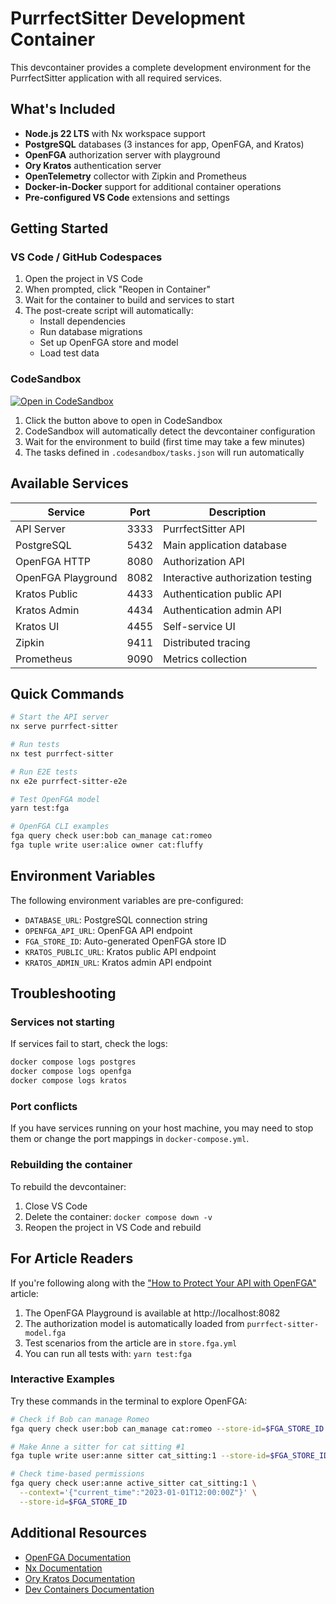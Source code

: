 # PurrfectSitter Development Container

This devcontainer provides a complete development environment for the PurrfectSitter application with all required services.

## What's Included

- **Node.js 22 LTS** with Nx workspace support
- **PostgreSQL** databases (3 instances for app, OpenFGA, and Kratos)
- **OpenFGA** authorization server with playground
- **Ory Kratos** authentication server
- **OpenTelemetry** collector with Zipkin and Prometheus
- **Docker-in-Docker** support for additional container operations
- **Pre-configured VS Code** extensions and settings

## Getting Started

### VS Code / GitHub Codespaces

1. Open the project in VS Code
2. When prompted, click "Reopen in Container"
3. Wait for the container to build and services to start
4. The post-create script will automatically:
   - Install dependencies
   - Run database migrations
   - Set up OpenFGA store and model
   - Load test data

### CodeSandbox

[![Open in CodeSandbox](https://codesandbox.io/static/img/play-codesandbox.svg)](https://codesandbox.io/p/github/getlarge/purrfect-sitter)

1. Click the button above to open in CodeSandbox
2. CodeSandbox will automatically detect the devcontainer configuration
3. Wait for the environment to build (first time may take a few minutes)
4. The tasks defined in `.codesandbox/tasks.json` will run automatically

## Available Services

| Service | Port | Description |
|---------|------|-------------|
| API Server | 3333 | PurrfectSitter API |
| PostgreSQL | 5432 | Main application database |
| OpenFGA HTTP | 8080 | Authorization API |
| OpenFGA Playground | 8082 | Interactive authorization testing |
| Kratos Public | 4433 | Authentication public API |
| Kratos Admin | 4434 | Authentication admin API |
| Kratos UI | 4455 | Self-service UI |
| Zipkin | 9411 | Distributed tracing |
| Prometheus | 9090 | Metrics collection |

## Quick Commands

```bash
# Start the API server
nx serve purrfect-sitter

# Run tests
nx test purrfect-sitter

# Run E2E tests
nx e2e purrfect-sitter-e2e

# Test OpenFGA model
yarn test:fga

# OpenFGA CLI examples
fga query check user:bob can_manage cat:romeo
fga tuple write user:alice owner cat:fluffy
```

## Environment Variables

The following environment variables are pre-configured:

- `DATABASE_URL`: PostgreSQL connection string
- `OPENFGA_API_URL`: OpenFGA API endpoint
- `FGA_STORE_ID`: Auto-generated OpenFGA store ID
- `KRATOS_PUBLIC_URL`: Kratos public API endpoint
- `KRATOS_ADMIN_URL`: Kratos admin API endpoint

## Troubleshooting

### Services not starting

If services fail to start, check the logs:

```bash
docker compose logs postgres
docker compose logs openfga
docker compose logs kratos
```

### Port conflicts

If you have services running on your host machine, you may need to stop them or change the port mappings in `docker-compose.yml`.

### Rebuilding the container

To rebuild the devcontainer:

1. Close VS Code
2. Delete the container: `docker compose down -v`
3. Reopen the project in VS Code and rebuild

## For Article Readers

If you're following along with the ["How to Protect Your API with OpenFGA"](../docs/articles/how-to-protect-your-api-with-openfga/README.md) article:

1. The OpenFGA Playground is available at http://localhost:8082
2. The authorization model is automatically loaded from `purrfect-sitter-model.fga`
3. Test scenarios from the article are in `store.fga.yml`
4. You can run all tests with: `yarn test:fga`

### Interactive Examples

Try these commands in the terminal to explore OpenFGA:

```bash
# Check if Bob can manage Romeo
fga query check user:bob can_manage cat:romeo --store-id=$FGA_STORE_ID

# Make Anne a sitter for cat sitting #1
fga tuple write user:anne sitter cat_sitting:1 --store-id=$FGA_STORE_ID

# Check time-based permissions
fga query check user:anne active_sitter cat_sitting:1 \
  --context='{"current_time":"2023-01-01T12:00:00Z"}' \
  --store-id=$FGA_STORE_ID
```

## Additional Resources

- [OpenFGA Documentation](https://openfga.dev/docs)
- [Nx Documentation](https://nx.dev)
- [Ory Kratos Documentation](https://www.ory.sh/docs/kratos)
- [Dev Containers Documentation](https://containers.dev)
